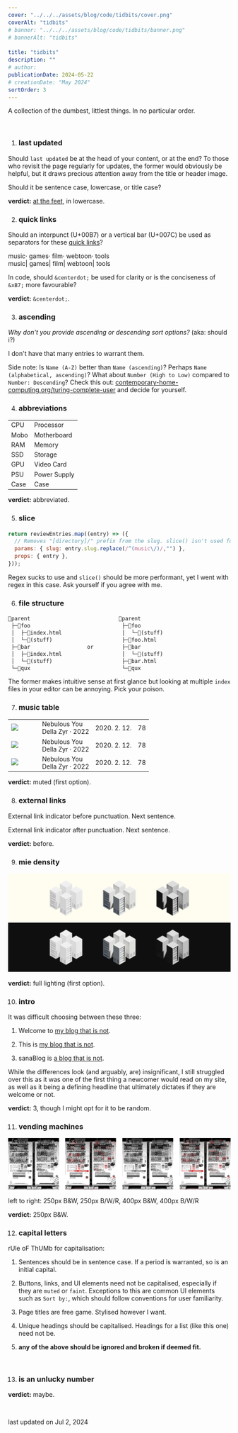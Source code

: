 ```yaml
---
cover: "../../../assets/blog/code/tidbits/cover.png"
coverAlt: "tidbits"
# banner: "../../../assets/blog/code/tidbits/banner.png"
# bannerAlt: "tidbits"

title: "tidbits"
description: ""
# author:
publicationDate: 2024-05-22
# creationDate: "May 2024"
sortOrder: 3
---
```


A collection of the dumbest, littlest things. In no particular order.

<br>

1. ### last updated

Should `last updated` be at the head of your content, or at the end? To those who revisit the page regularly for updates, the former would obviously be helpful, but it draws precious attention away from the title or header image.

Should it be sentence case, lowercase, or title case?

**verdict:** <a href="#lastupdate">at the feet</a>, in lowercase.

2. ### quick links

Should an interpunct (U+00B7) or a vertical bar (U+007C) be used as separators for these [quick links](/blog/reviews)?

<div class="flex justify-center mmb">
  <a class="plain mmr">music</a>&centerdot;
  <a class="plain mml mmr">games</a>&centerdot;
  <a class="plain mml mmr">film</a>&centerdot;
  <a class="plain mml mmr">webtoon</a>&centerdot;
  <a class="plain mml">tools</a>
</div>
<div class="flex justify-center">
  <a class="plain mmr">music</a>&VerticalLine;
  <a class="plain mml mmr">games</a>&VerticalLine;
  <a class="plain mml mmr">film</a>&VerticalLine;
  <a class="plain mml mmr">webtoon</a>&VerticalLine;
  <a class="plain mml">tools</a>
</div>

In code, should `&centerdot;` be used for clarity or is the conciseness of `&xB7;` more favourable?

**verdict:** `&centerdot;`.

3. ### ascending

*Why don't you provide ascending or descending sort options?* (aka: should i?)

I don't have that many entries to warrant them.

Side note: Is `Name (A-Z)` better than `Name (ascending)`? Perhaps `Name (alphabetical, ascending)`? What about `Number (High to Low)` compared to `Number: Descending`? Check this out: <a href="http://contemporary-home-computing.org/turing-complete-user/" target="_blank" class="extlink">contemporary-home-computing.org/turing-complete-user</a> and decide for yourself.

4. ### abbreviations

|||
|:-----|:---|
| CPU  | Processor
| Mobo | Motherboard
| RAM  | Memory
| SSD  | Storage
| GPU  | Video Card
| PSU  | Power Supply
| Case | Case

**verdict:** abbreviated.

5. ### slice

```js
return reviewEntries.map((entry) => ({
  // Removes "[directory]/" prefix from the slug. slice() isn't used for clarity
  params: { slug: entry.slug.replace(/^(music\/)/,"") },
  props: { entry },
}));
```

Regex sucks to use and `slice()` should be more performant, yet I went with regex in this case. Ask yourself if you agree with me.

6. ### file structure
```
📂parent                            📂parent
 ├─📂foo                             ├─📂foo
 │  ├─📜index.html                   │  └─📜(stuff)
 │  └─📜(stuff)                      ├─📜foo.html
 ├─📂bar                  or         ├─📂bar
 │  ├─📜index.html                   │  └─📜(stuff)
 │  └─📜(stuff)                      ├─📜bar.html
 └─📂qux                             └─📂qux
```
The former makes intuitive sense at first glance but looking at multiple `index` files in your editor can be annoying. Pick your poison.

7. ### music table

<table id="reviewsContainer">
  <tr>
    <td class="column-image">
      <img src="https://ia801501.us.archive.org/29/items/mbid-0b73a715-d02f-40bd-b881-23e0e26f4b00/mbid-0b73a715-d02f-40bd-b881-23e0e26f4b00-34442586705_thumb250.jpg" />
    </td>
    <td>
        <a class="plain">Nebulous You</a>
        <br />
        <span class="muted">Della Zyr &centerdot; 2022</span>
    </td>
    <td><span class="muted">2020. 2. 12.</span></td>
    <td>78</td>
  </tr>
    <tr>
    <td class="column-image">
      <img src="https://ia801501.us.archive.org/29/items/mbid-0b73a715-d02f-40bd-b881-23e0e26f4b00/mbid-0b73a715-d02f-40bd-b881-23e0e26f4b00-34442586705_thumb250.jpg" />
    </td>
    <td>
        <a class="plain">Nebulous You</a>
        <br />
        <span class="small">Della Zyr &centerdot; 2022</span>
    </td>
    <td><span class="muted">2020. 2. 12.</span></td>
    <td>78</td>
  </tr>
    <tr>
    <td class="column-image">
      <img src="https://ia801501.us.archive.org/29/items/mbid-0b73a715-d02f-40bd-b881-23e0e26f4b00/mbid-0b73a715-d02f-40bd-b881-23e0e26f4b00-34442586705_thumb250.jpg" />
    </td>
    <td>
        <a class="plain">Nebulous You</a>
        <br />
        <span class="small">Della Zyr &centerdot; </span><span class="small muted">2022</span>
    </td>
    <td><span class="muted">2020. 2. 12.</span></td>
    <td>78</td>
  </tr>
</table>

<style>
  .column-image {
    width: 4em;
  }

  .column-image img {
    border-radius: 0;
    /* transition: border-width 50ms; */
  }

  .column-image img:hover {
    border-style: solid;
    border: 1px solid transparent;
  }
</style>

**verdict:** muted (first option).

8. ### external links

<a class="extlink">External link indicator before punctuation</a>. Next sentence.

<a class="extlink">External link indicator after punctuation.</a> Next sentence.

**verdict:** <a class="extlink plain">before</a>.

9. ### mie density

![Various render settings](../../../assets/blog/code/tidbits/compare.png)

**verdict:** full lighting (first option).

10. ### intro

It was difficult choosing between these three:

1. Welcome to <a href="https://joelhooks.com/digital-garden" target="_blank" class="extlink">my blog that is not</a>.

2. This is <a href="https://joelhooks.com/digital-garden" target="_blank" class="extlink">my blog that is not</a>.

3. sanaBlog is <a href="https://joelhooks.com/digital-garden" target="_blank" class="extlink">a blog that is not</a>.

While the differences look (and arguably, are) insignificant, I still struggled over this as it was one of the first thing a newcomer would read on my site, as well as it being a defining headline that ultimately dictates if they are welcome or not.

**verdict:** 3, though I might opt for it to be random.

11. ### vending machines

<div class="wide">

  ![Various image settings](../../../assets/blog/code/tidbits/spread.png)
</div>
<p class="small muted c">left to right: 250px B&W, 250px B/W/R, 400px B&W, 400px B/W/R</p>

**verdict:** 250px B&W.

12. ### capital letters

rUle oF ThUMb for capitalisation:
1. Sentences should be in sentence case. If a period is warranted, so is an initial capital.

2. Buttons, links, and UI elements need not be capitalised, especially if they are `muted` or `faint`. Exceptions to this are common UI elements such as `Sort by:`, which should follow conventions for user familiarity.

3. Page titles are free game. Stylised however I want.

4. Unique headings should be capitalised. Headings for a list (like this one) need not be.

5. **any of the above should be ignored and broken if deemed fit.**

<br>

13. ### is an unlucky number

**verdict:** maybe.

<br>

<span id="lastupdate" class="muted">last updated on Jul 2, 2024</span>